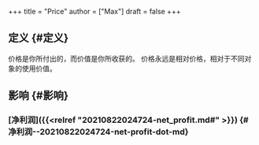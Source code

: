 +++
title = "Price"
author = ["Max"]
draft = false
+++

## 定义 {#定义}

价格是你所付出的，而价值是你所收获的。
价格永远是相对价格，相对于不同对象的使用价值。


## 影响 {#影响}


### [净利润]({{<relref "20210822024724-net_profit.md#" >}}) {#净利润--20210822024724-net-profit-dot-md}
